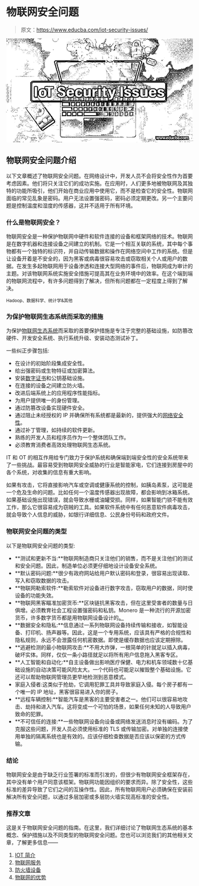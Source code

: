 # 物联网安全问题

> 原文：<https://www.educba.com/iot-security-issues/>

![IoT Security Issues](img/b3dafceb19de21ed72ffe3c5582069d9.png)



## 物联网安全问题介绍

以下文章概述了物联网安全问题。在网络设计中，开发人员不会将安全性作为首要考虑因素。他们将只关注它们的成功实施。在应用时，人们更多地被物联网及其独特的功能所吸引，他们开始在商业应用中使用它，而不是检查它的安全性。物联网面临的常见乱象是密码。用户无法设置强密码，密码必须定期更改。另一个主要问题是控制温度和湿度的传感器，这并不适用于所有环境。

### 什么是物联网安全？

物联网安全是一种保护物联网中硬件和软件连接的设备和框架网络的技术。物联网是在数字机器和连接设备之间建立的机制。它是一个相互关联的系统，其中每个事物都有一个独特的标识符，并自动传输数据和操作在网络空间中工作的系统。但是让设备开着是不安全的，因为黑客或病毒很容易攻击或窃取相关个人或用户的数据。在发生多起物联网用于设备渗透和连接大型网络的事件后，物联网成为审计的主题。对该物联网系统实施安全措施可提高其在业务环境中的效率。在这个端到端的物联网流程中，有许多问题得到了解决，但所有问题都在一定程度上得到了解决。

<small>Hadoop、数据科学、统计学&其他</small>

### 为保护物联网生态系统而采取的措施

为保护[物联网生态系统](https://www.educba.com/iot-ecosystem/)而采取的首要保护措施是专注于完整的基础设施，如防篡改硬件、开发安全系统、执行系统升级、安装动态测试补丁。

一些纠正步骤包括:

*   在设计的初始阶段集成安全性。
*   给出强密码或生物特征或加密算法。
*   安装[数字证书](https://www.educba.com/digital-certificate/)和公钥基础设施。
*   在连接的设备之间建立防火墙。
*   改进后端系统上的应用程序性能指标。
*   为用户提供唯一的身份管理。
*   通过防篡改设备实现硬件安全。
*   通过阻止未经授权的 IP 并确保所有系统都是最新的，提供强大的[网络安全性](https://www.educba.com/what-is-network-security/)。
*   通过补丁管理，如持续的软件更新。
*   熟练的开发人员和程序员作为一个整体团队工作。
*   必须教育消费者高效处理物联网生态系统。

IT 和 OT 的相互作用给专门致力于保护系统和确保端到端安全性的安全系统带来了一些挑战。最容易受到物联网安全威胁的行业是智能家电，它们连接到房屋中的各个系统，对收集的信息有重大影响。

如果有攻击，它将直接影响汽车或空调或健康系统的控制，如胰岛素泵，这可能是一个危及生命的问题。比如任何一个温度传感器出现故障，都会影响到冰箱系统。如果基础设施出现错误，就会导致水栅或油罐受损。同样，如果智能门锁不能有效工作，那么它很容易成为窃贼的工具。如果软件系统中有任何恶意软件病毒攻击，就会导致个人信息的威胁，如银行详细信息、公民身份号码和政府文件。

### 物联网安全问题的类型

以下是物联网安全问题的类型:

*   **测试和更新不当:**物联网制造商只关注他们的销售，而不是关注他们的测试和安全问题。因此，制造单位必须更仔细地设计设备安全系统。
*   **默认密码问题:**很少有政府网站给用户默认密码和登录，很容易出现读取、写入和窃取数据的攻击。
*   **物联网勒索软件:**勒索软件对设备进行数字攻击，窃取用户的数据，同时使设备的功能失效。
*   **物联网黑客瞄准加密货币:**区块链抗黑客攻击，但在这里受害者的数量与日俱增。必须教育社会工程设置强密码和私钥。Monero 是一种流行的开源加密货币，许多数字货币都是用物联网设备设计的[。](https://www.educba.com/iot-devices/)
*   **数据安全和隐私:**信息通过一系列物联网设备持续传输和接收，如智能设备、打印机、扬声器等。因此，这是一个专用系统，应该具有严格的合规性和隐私规则，永远不会泄露任何机密数据。即使是缓存数据也应该定期擦除。
*   **逃避检测的最小物联网攻击:**不用大炸弹，一根简单的针就足以插入病毒，破坏实体。同样，仅仅一条小路径就足以将所有用户信息拖入黑客专区。
*   **人工智能和自动化:**自主设备做出影响医疗保健、电力和机车领域数十亿基础设施的自动决策可能风险太大。一个代码也可能足以摧毁整个基础设施。它还可以帮助物联网管理员更早地检测到恶意模式。
*   家庭入侵者:这类似于抢劫，它调用犯罪工具并导致家庭入侵。每个房子都有一个唯一的 IP 地址，黑客很容易进入你的房子。
*   **远程车辆控制:**智能汽车是黑客的主要受害者之一。他们可以很容易地攻击、劫持和进入汽车。这将变成一个可怕的场景，如果任何未知的人导致用户致命的犯罪。
*   **不可信任的连接:**一些物联网设备向设备或网络发送消息时没有编码。为了克服这些问题，开发人员必须使用标准的 TLS 或传输加密。对单独的连接使用单独的隔离系统也是有效的。应该仔细检查数据是否应该以保密的方式传输。

### 结论

物联网安全是由于缺乏行业签署的标准而引发的，但很少有物联网安全框架存在，其中没有单个用户同意该框架。物联网功能因组织的要求而异。除了安全性，这些标准的差异导致了它们之间的互操作性。因此，所有物联网用户必须确保在安装前解决所有安全问题，以通过多层加密或多层防火墙实现高标准的安全性。

### 推荐文章

这是关于物联网安全问题的指南。在这里，我们详细讨论了物联网生态系统的基本概念、保护措施以及不同类型的物联网安全问题。您也可以浏览我们的其他相关文章，了解更多信息——

1.  [IOT 简介](https://www.educba.com/introduction-to-iot/)
2.  [物联网服务](https://www.educba.com/iot-services/)
3.  [防火墙设备](https://www.educba.com/firewall-devices/)
4.  [物联网的优势](https://www.educba.com/benefits-of-iot/)





